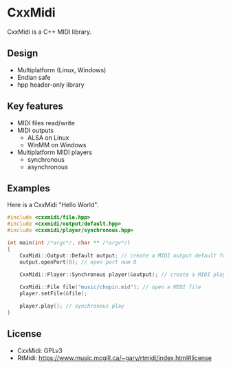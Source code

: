 # CxxMidi

CxxMidi is a C++ MIDI library.

## Design
* Multiplatform (Linux, Windows)
* Endian safe
* hpp header-only library

## Key features
* MIDI files read/write
* MIDI outputs
  * ALSA on Linux
  * WinMM on Windows
* Multiplatform MIDI players
  * synchronous
  * asynchronous

## Examples

Here is a CxxMidi "Hello World".
``` cpp
#include <cxxmidi/file.hpp>
#include <cxxmidi/output/default.hpp>
#include <cxxmidi/player/synchronous.hpp>

int main(int /*argc*/, char ** /*argv*/)
{
    CxxMidi::Output::Default output; // create a MIDI output default for the OS
    output.openPort(0); // open port num 0
    
    CxxMidi::Player::Synchronous player(&output); // create a MIDI player

    CxxMidi::File file("music/chopin.mid"); // open a MIDI file
    player.setFile(&file);

    player.play(); // synchronous play
}

```

## License
* CxxMidi: GPLv3
* RtMidi: https://www.music.mcgill.ca/~gary/rtmidi/index.html#license 
